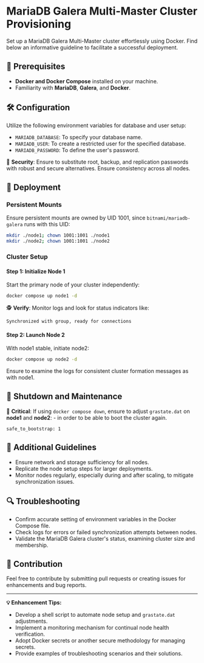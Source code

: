 # MariaDB Galera Multi-Master Cluster Provisioning

Set up a MariaDB Galera Multi-Master cluster effortlessly using Docker. Find below an informative guideline to facilitate a successful deployment.

## 🧰 Prerequisites

- **Docker and Docker Compose** installed on your machine.
- Familiarity with **MariaDB**, **Galera**, and **Docker**.

## 🛠️ Configuration

Utilize the following environment variables for database and user setup:

- `MARIADB_DATABASE`: To specify your database name.
- `MARIADB_USER`: To create a restricted user for the specified database.
- `MARIADB_PASSWORD`: To define the user's password.

🔐 **Security**: Ensure to substitute root, backup, and replication passwords with robust and secure alternatives. Ensure consistency across all nodes.

## 🚀 Deployment

### Persistent Mounts

Ensure persistent mounts are owned by UID 1001, since `bitnami/mariadb-galera` runs with this UID:

```bash
mkdir ./node1; chown 1001:1001 ./node1
mkdir ./node2; chown 1001:1001 ./node2
```

### Cluster Setup

#### Step 1: Initialize Node 1

Start the primary node of your cluster independently:

```bash
docker compose up node1 -d
```

🕵️ **Verify**: Monitor logs and look for status indicators like:

```plaintext
Synchronized with group, ready for connections
```

#### Step 2: Launch Node 2

With node1 stable, initiate node2:

```bash
docker compose up node2 -d
```

Ensure to examine the logs for consistent cluster formation messages as with node1.

## 🛑 Shutdown and Maintenance

🚨 **Critical**: If using `docker compose down`, ensure to adjust `grastate.dat` on **node1** and **node2**: - in order to be able to boot the cluster again.

```plaintext
safe_to_bootstrap: 1
```

## 📝 Additional Guidelines

- Ensure network and storage sufficiency for all nodes.
- Replicate the node setup steps for larger deployments.
- Monitor nodes regularly, especially during and after scaling, to mitigate synchronization issues.

## 🔍 Troubleshooting

- Confirm accurate setting of environment variables in the Docker Compose file.
- Check logs for errors or failed synchronization attempts between nodes.
- Validate the MariaDB Galera cluster's status, examining cluster size and membership.

## 👥 Contribution

Feel free to contribute by submitting pull requests or creating issues for enhancements and bug reports.

---

**💡 Enhancement Tips:**

- Develop a shell script to automate node setup and `grastate.dat` adjustments.
- Implement a monitoring mechanism for continual node health verification.
- Adopt Docker secrets or another secure methodology for managing secrets.
- Provide examples of troubleshooting scenarios and their solutions.
```
